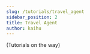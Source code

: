```yaml
---
slug: /tutorials/travel_agent
sidebar_position: 2
title: Travel Agent
author: kaihu
---
```


(Tutorials on the way)